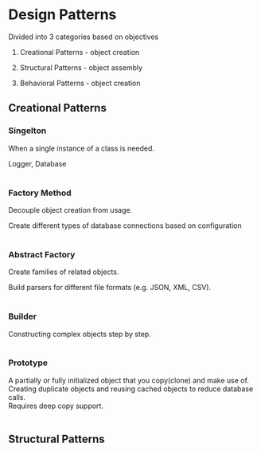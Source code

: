 # Design Patterns # 

Divided into 3 categories based on objectives

1. Creational Patterns - object creation

2. Structural Patterns - object assembly

3. Behavioral Patterns - object creation



## Creational Patterns ##


### Singelton ###
When a single instance of a class is needed.

Logger, Database 
<br/>
<br/>

### Factory Method ###
Decouple object creation from usage.

Create different types of database connections based on configuration
<br/>
<br/>

### Abstract Factory ###
Create families of related objects.

Build parsers for different file formats (e.g. JSON, XML, CSV). <br/><br/>


### Builder ###
Constructing complex objects step by step.<br/><br/>


### Prototype ###
A partially or fully initialized object that you copy(clone) and make use of. </br>
Creating duplicate objects and reusing cached objects to reduce database calls. </br>
Requires deep copy support.</br></br>




## Structural Patterns ##

